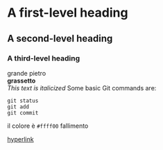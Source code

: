 # A first-level heading 
## A second-level heading
### A third-level heading
grande pietro <br>
**grassetto** <br>
_This text is italicized_
Some basic Git commands are:
```
git status
git add
git commit
```
il colore è `#ffff00` fallimento

[hyperlink](https://it.wikipedia.org/wiki/Collegamento_ipertestuale)


